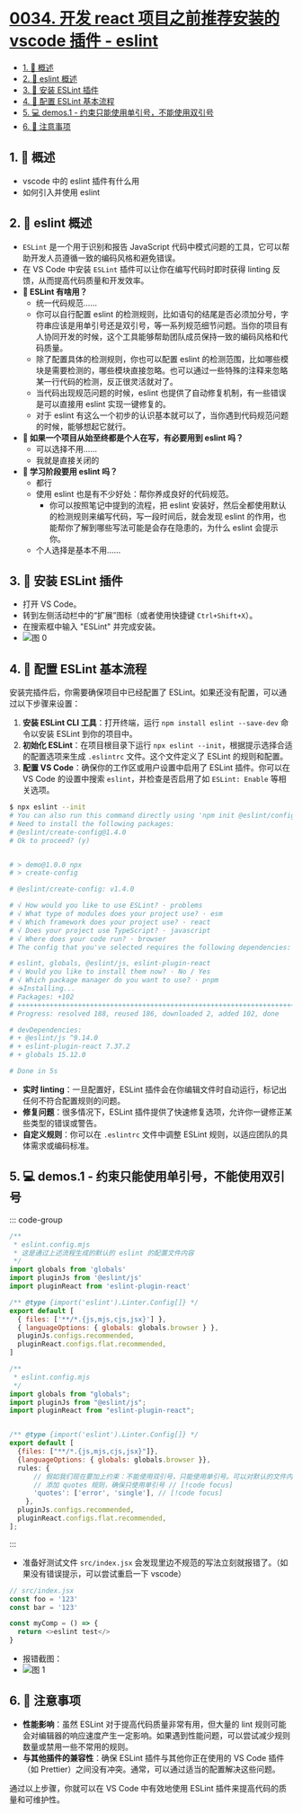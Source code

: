 # [0034. 开发 react 项目之前推荐安装的 vscode 插件 - eslint](https://github.com/Tdahuyou/TNotes.react/tree/main/notes/0034.%20%E5%BC%80%E5%8F%91%20react%20%E9%A1%B9%E7%9B%AE%E4%B9%8B%E5%89%8D%E6%8E%A8%E8%8D%90%E5%AE%89%E8%A3%85%E7%9A%84%20vscode%20%E6%8F%92%E4%BB%B6%20-%20eslint)

<!-- region:toc -->

- [1. 📝 概述](#1--概述)
- [2. 📒 eslint 概述](#2--eslint-概述)
- [3. 📒 安装 ESLint 插件](#3--安装-eslint-插件)
- [4. 📒 配置 ESLint 基本流程](#4--配置-eslint-基本流程)
- [5. 💻 demos.1 - 约束只能使用单引号，不能使用双引号](#5--demos1---约束只能使用单引号不能使用双引号)
- [6. 📒 注意事项](#6--注意事项)

<!-- endregion:toc -->

## 1. 📝 概述

- vscode 中的 eslint 插件有什么用
- 如何引入并使用 eslint

## 2. 📒 eslint 概述

- `ESLint` 是一个用于识别和报告 JavaScript 代码中模式问题的工具，它可以帮助开发人员遵循一致的编码风格和避免错误。
- 在 VS Code 中安装 `ESLint` 插件可以让你在编写代码时即时获得 linting 反馈，从而提高代码质量和开发效率。
- **🤔 ESLint 有啥用？**
  - 统一代码规范……
  - 你可以自行配置 eslint 的检测规则，比如语句的结尾是否必须加分号，字符串应该是用单引号还是双引号，等一系列规范细节问题。当你的项目有人协同开发的时候，这个工具能够帮助团队成员保持一致的编码风格和代码质量。
  - 除了配置具体的检测规则，你也可以配置 eslint 的检测范围，比如哪些模块是需要检测的，哪些模块直接忽略。也可以通过一些特殊的注释来忽略某一行代码的检测，反正很灵活就对了。
  - 当代码出现规范问题的时候，eslint 也提供了自动修复机制，有一些错误是可以直接用 eslint 实现一键修复的。
  - 对于 eslint 有这么一个初步的认识基本就可以了，当你遇到代码规范问题的时候，能够想起它就行。
- **🤔 如果一个项目从始至终都是个人在写，有必要用到 eslint 吗？**
  - 可以选择不用……
  - 我就是直接关闭的
- **🤔 学习阶段要用 eslint 吗？**
  - 都行
  - 使用 eslint 也是有不少好处：帮你养成良好的代码规范。
    - 你可以按照笔记中提到的流程，把 eslint 安装好，然后全都使用默认的检测规则来编写代码，写一段时间后，就会发现 eslint 的作用，也能帮你了解到哪些写法可能是会存在隐患的，为什么 eslint 会提示你。
  - 个人选择是基本不用……

## 3. 📒 安装 ESLint 插件

- 打开 VS Code。
- 转到左侧活动栏中的“扩展”图标（或者使用快捷键 `Ctrl+Shift+X`）。
- 在搜索框中输入 "ESLint" 并完成安装。
- ![图 0](https://cdn.jsdelivr.net/gh/Tdahuyou/imgs@main/2025-06-23-21-44-38.png)

## 4. 📒 配置 ESLint 基本流程

安装完插件后，你需要确保项目中已经配置了 ESLint。如果还没有配置，可以通过以下步骤来设置：

1. **安装 ESLint CLI 工具**：打开终端，运行 `npm install eslint --save-dev` 命令以安装 ESLint 到你的项目中。
2. **初始化 ESLint**：在项目根目录下运行 `npx eslint --init`，根据提示选择合适的配置选项来生成 `.eslintrc` 文件。这个文件定义了 ESLint 的规则和配置。
3. **配置 VS Code**：确保你的工作区或用户设置中启用了 ESLint 插件。你可以在 VS Code 的设置中搜索 `eslint`，并检查是否启用了如 `ESLint: Enable` 等相关选项。

```bash
$ npx eslint --init
# You can also run this command directly using 'npm init @eslint/config@latest'.
# Need to install the following packages:
# @eslint/create-config@1.4.0
# Ok to proceed? (y)


# > demo@1.0.0 npx
# > create-config

# @eslint/create-config: v1.4.0

# √ How would you like to use ESLint? · problems
# √ What type of modules does your project use? · esm
# √ Which framework does your project use? · react
# √ Does your project use TypeScript? · javascript
# √ Where does your code run? · browser
# The config that you've selected requires the following dependencies:

# eslint, globals, @eslint/js, eslint-plugin-react
# √ Would you like to install them now? · No / Yes
# √ Which package manager do you want to use? · pnpm
# ☕️Installing...
# Packages: +102
# ++++++++++++++++++++++++++++++++++++++++++++++++++++++++++++++++++++++++++++++++++++++++++++++++++++++
# Progress: resolved 188, reused 186, downloaded 2, added 102, done

# devDependencies:
# + @eslint/js ^9.14.0
# + eslint-plugin-react 7.37.2
# + globals 15.12.0

# Done in 5s
```

- **实时 linting**：一旦配置好，ESLint 插件会在你编辑文件时自动运行，标记出任何不符合配置规则的问题。
- **修复问题**：很多情况下，ESLint 插件提供了快速修复选项，允许你一键修正某些类型的错误或警告。
- **自定义规则**：你可以在 `.eslintrc` 文件中调整 ESLint 规则，以适应团队的具体需求或编码标准。

## 5. 💻 demos.1 - 约束只能使用单引号，不能使用双引号

::: code-group

```js [eslint.config.mjs 默认初始内容]
/**
 * eslint.config.mjs
 * 这是通过上述流程生成的默认的 eslint 的配置文件内容
 */
import globals from 'globals'
import pluginJs from '@eslint/js'
import pluginReact from 'eslint-plugin-react'

/** @type {import('eslint').Linter.Config[]} */
export default [
  { files: ['**/*.{js,mjs,cjs,jsx}'] },
  { languageOptions: { globals: globals.browser } },
  pluginJs.configs.recommended,
  pluginReact.configs.flat.recommended,
]
```

```js [eslint.config.mjs]
/**
 * eslint.config.mjs
 */
import globals from "globals";
import pluginJs from "@eslint/js";
import pluginReact from "eslint-plugin-react";


/** @type {import('eslint').Linter.Config[]} */
export default [
  {files: ["**/*.{js,mjs,cjs,jsx}"]},
  {languageOptions: { globals: globals.browser }},
  rules: {
      // 假如我们现在要加上约束：不能使用双引号，只能使用单引号。可以对默认的文件内容做以下修改：// [!code focus]
      // 添加 quotes 规则，确保只使用单引号 // [!code focus]
      'quotes': ['error', 'single'], // [!code focus]
    },
  pluginJs.configs.recommended,
  pluginReact.configs.flat.recommended,
];
```

:::

- 准备好测试文件 `src/index.jsx` 会发现里边不规范的写法立刻就报错了。（如果没有错误提示，可以尝试重启一下 vscode）

```js
// src/index.jsx
const foo = '123'
const bar = '123'

const myComp = () => {
  return <>eslint test</>
}
```

- 报错截图：
- ![图 1](https://cdn.jsdelivr.net/gh/Tdahuyou/imgs@main/2025-06-23-21-45-06.png)

## 6. 📒 注意事项

- **性能影响**：虽然 ESLint 对于提高代码质量非常有用，但大量的 lint 规则可能会对编辑器的响应速度产生一定影响。如果遇到性能问题，可以尝试减少规则数量或禁用一些不常用的规则。
- **与其他插件的兼容性**：确保 ESLint 插件与其他你正在使用的 VS Code 插件（如 Prettier）之间没有冲突。通常，可以通过适当的配置解决这些问题。

通过以上步骤，你就可以在 VS Code 中有效地使用 ESLint 插件来提高代码的质量和可维护性。
